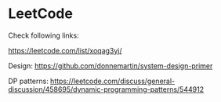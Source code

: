 # LeetCode

Check following links:

https://leetcode.com/list/xoqag3yj/

Design:
https://github.com/donnemartin/system-design-primer

DP patterns:
https://leetcode.com/discuss/general-discussion/458695/dynamic-programming-patterns/544912

